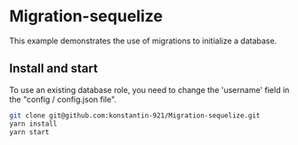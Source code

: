 # Migration-sequelize

This example demonstrates the use of migrations to initialize a database.

## Install and start

To use an existing database role, you need to change the 'username' field in the "config / config.json file".

```sh
git clone git@github.com:konstantin-921/Migration-sequelize.git
yarn install
yarn start
```
